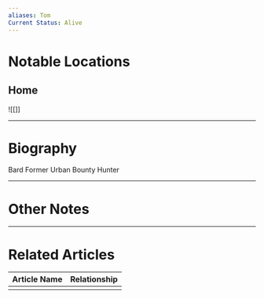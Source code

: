 ```yaml
---
aliases: Tom
Current Status: Alive
---
```

# Notable Locations
## Home
![[]]

---
# Biography
Bard
Former Urban Bounty Hunter

---
# Other Notes

---
# Related Articles

| Article Name | Relationship |
| ------------ | ------------ |
|              |              |


